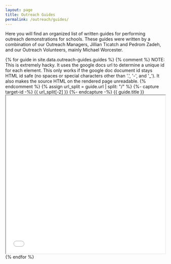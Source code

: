```yaml
---
layout: page
title: Outreach Guides
permalink: /outreach/guides/
---
```


Here you will find an organized list of written guides for performing outreach demonstrations for schools. These guides were written by a combination of our Outreach Managers, Jillian Ticatch and Pedrom Zadeh, and our Outreach Volunteers, mainly Michael Worcester.

<div id="guide-list-wrapper">
    {% for guide in site.data.outreach-guides.guides %}
        {% comment %}
            NOTE: This is extremely hacky. It uses the google docs url to determine a unique id for each element. This only works if the google doc document id stays HTML id safe (no spaces or special characters other than '.', '-', and '_'). It also makes the source HTML on the rendered page unreadable.
        {% endcomment %}
        {% assign url_split = guide.url | split: "/" %}
        {%- capture target-id -%}
            {{ url_split[-2] }}
        {%- endcapture -%}
        <a class="guide-list-heading" data-toggle="collapse" data-target="#{{ target-id }}" aria-controls="{{ target-id }}" aria-expanded="false">
            {{ guide.title }}
        </a>
        <div class="collapse" id="{{ target-id }}" aria-labelledby="{{ target-id }}">
            <iframe style="width:100%; height:500px;" src="{{ guide.url }}?embeded=true"></iframe>
        </div>
    {% endfor %}
</div>